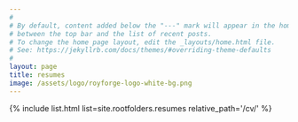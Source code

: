```yaml
---
#
# By default, content added below the "---" mark will appear in the home page
# between the top bar and the list of recent posts.
# To change the home page layout, edit the _layouts/home.html file.
# See: https://jekyllrb.com/docs/themes/#overriding-theme-defaults
#
layout: page
title: resumes
image: /assets/logo/royforge-logo-white-bg.png
---
```


{% include list.html list=site.rootfolders.resumes relative_path='/cv/' %} 